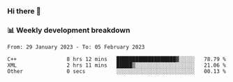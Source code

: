 ### Hi there 👋

### 📊 Weekly development breakdown
<!--START_SECTION:waka-->

```text
From: 29 January 2023 - To: 05 February 2023

C++                8 hrs 12 mins   ███████████████████▓░░░░░   78.79 %
XML                2 hrs 11 mins   █████▒░░░░░░░░░░░░░░░░░░░   21.06 %
Other              0 secs          ░░░░░░░░░░░░░░░░░░░░░░░░░   00.13 %
```

<!--END_SECTION:waka-->

